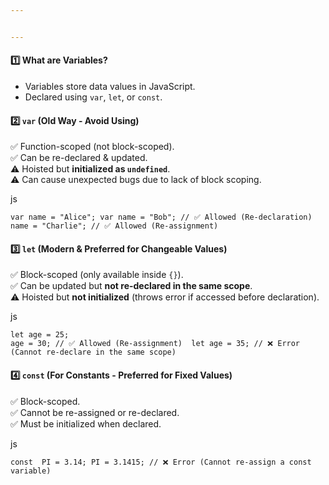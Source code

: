 ```yaml
---


---
```


<h4 id="️⃣-what-are-variables">1️⃣ <strong>What are Variables?</strong></h4>
<ul>
<li>Variables store data values in JavaScript.</li>
<li>Declared using <code>var</code>, <code>let</code>, or <code>const</code>.</li>
</ul>
<h4 id="️⃣-var-old-way---avoid-using">2️⃣ <strong><code>var</code> (Old Way - Avoid Using)</strong></h4>
<p>✅ Function-scoped (not block-scoped).<br>
✅ Can be re-declared &amp; updated.<br>
⚠️ Hoisted but <strong>initialized as <code>undefined</code></strong>.<br>
⚠️ Can cause unexpected bugs due to lack of block scoping.</p>
<p>js</p>
<pre class=" language-js"><code class="prism  language-js"><span class="token keyword">var</span> name <span class="token operator">=</span> <span class="token string">"Alice"</span><span class="token punctuation">;</span> <span class="token keyword">var</span> name <span class="token operator">=</span> <span class="token string">"Bob"</span><span class="token punctuation">;</span> <span class="token comment">// ✅ Allowed (Re-declaration) name = "Charlie"; // ✅ Allowed (Re-assignment)</span>
</code></pre>
<h4 id="️⃣-let-modern--preferred-for-changeable-values">3️⃣ <strong><code>let</code> (Modern &amp; Preferred for Changeable Values)</strong></h4>
<p>✅ Block-scoped (only available inside <code>{}</code>).<br>
✅ Can be updated but <strong>not re-declared in the same scope</strong>.<br>
⚠️ Hoisted but <strong>not initialized</strong> (throws error if accessed before declaration).</p>
<p>js</p>
<pre class=" language-js"><code class="prism  language-js"><span class="token keyword">let</span> age <span class="token operator">=</span> <span class="token number">25</span><span class="token punctuation">;</span>
age <span class="token operator">=</span> <span class="token number">30</span><span class="token punctuation">;</span> <span class="token comment">// ✅ Allowed (Re-assignment)  let age = 35; // ❌ Error (Cannot re-declare in the same scope)</span>
</code></pre>
<h4 id="️⃣-const-for-constants---preferred-for-fixed-values">4️⃣ <strong><code>const</code> (For Constants - Preferred for Fixed Values)</strong></h4>
<p>✅ Block-scoped.<br>
✅ Cannot be re-assigned or re-declared.<br>
✅ Must be initialized when declared.</p>
<p>js</p>
<pre class=" language-js"><code class="prism  language-js"><span class="token keyword">const</span>  PI <span class="token operator">=</span> <span class="token number">3.14</span><span class="token punctuation">;</span> PI <span class="token operator">=</span> <span class="token number">3.1415</span><span class="token punctuation">;</span> <span class="token comment">// ❌ Error (Cannot re-assign a const variable)</span>
</code></pre>

